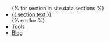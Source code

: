<div class="container">
  <!-- Start: Top Logo Area -->
  <div class="col-md-3 left-side">
    <div class="logo"><a href="{{ site.baseurl }}/"><img src="{{ site.baseurl }}/assets/top-logo.png" alt=""></a></div>
  </div>
  <div class="mob-icon"><i class="fa fa-bars"></i></div>
<!-- Start:Main Navigation -->
  <div class="col-md-9 right-side">
    <div class="menu-bar">
      <nav>
        <ul class="menu">
        <!--Loop through site sections-->
        {% for section in site.data.sections %}
          <li><a href='{{ site.baseurl }}/#{{ section.id }}'>{{ section.text }}</a></li>
        {% endfor %}
          <li><a href="{{ site.baseurl }}/tools/">Tools</a></li>
          <li><a href="{{ site.baseurl }}/blog/">Blog</a></li>
        </ul>
      </nav>
    </div>
  </div>
</div>

